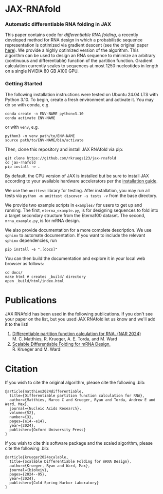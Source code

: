 # JAX-RNAfold

### Automatic differentiable RNA folding in JAX

This paper contains code for *differentiable RNA folding*, a recently developed method for RNA design in which a probabilistic sequence representation is optimized via gradient descent (see the original paper [here](https://academic.oup.com/nar/article/52/3/e14/7457012)). We provide a highly optimized version of the algorithm. This algorithm can be used to design an RNA sequence to minimize an arbitrary (continuous and differentiable) function of the partition function. Gradient calculation currently scales to sequences at most 1250 nucleotides in length on a single NVIDIA 80 GB A100 GPU.


### Getting Started

The following installation instructions were tested on Ubuntu 24.04 LTS with Python 3.10.
To begin, create a fresh environment and activate it.
You may do so with conda, e.g.
```
conda create -n ENV-NAME python=3.10
conda activate ENV-NAME
```
or with `venv`, e.g.
```
python3 -m venv path/to/ENV-NAME
source path/to/ENV-NAME/bin/activate
```
Then, clone this repository and install JAX RNAfold via pip:
```
git clone https://github.com/rkruegs123/jax-rnafold
cd jax-rnafold
pip install -e .
```
By default, the CPU version of JAX is installed but be sure to install JAX according to your available hardware accelerators per the [installation guide](https://github.com/google/jax#installation).

We use the `unittest` library for testing. After installation, you may run all tests via `python -m unittest discover -s tests -v` from the base directory.

We provide two example scripts in `examples/` for users to get up and running. The first, `eterna_example.py`, is for designing sequences to fold into a target secondary structure from the Eterna100 dataset. The second, `mrna_example.py`, is for mRNA design.

We also provide documentation for a more complete description.
We use `sphinx` to automate documentation.
If you want to include the relevant `sphinx` dependencies, run
```
pip install -e ".[docs]"
```
You can then build the documentation and explore it in your local web browser as follows:
```
cd docs/
make html # creates _build/ directory
open _build/html/index.html
```


# Publications

JAX RNAfold has been used in the following publications. If you don't see your paper on the list, but you used JAX RNAfold let us know and we'll add it to the list!

1. [Differentiable partition function calculation for RNA. (NAR 2024)](https://academic.oup.com/nar/article/52/3/e14/7457012)<br> M. C. Matthies, R. Krueger, A. E. Torda, and M. Ward
2. [Scalable Differentiable Folding for mRNA Design.](https://www.biorxiv.org/content/10.1101/2024.05.29.594436v1)<br> R. Krueger and M. Ward


# Citation

If you wish to cite the original algorithm, please cite the following .bib:
```
@article{matthies2024differentiable,
  title={Differentiable partition function calculation for RNA},
  author={Matthies, Marco C and Krueger, Ryan and Torda, Andrew E and Ward, Max},
  journal={Nucleic Acids Research},
  volume={52},
  number={3},
  pages={e14--e14},
  year={2024},
  publisher={Oxford University Press}
}
```
If you wish to cite this software package and the scaled algorithm, please cite the following .bib:
```
@article{krueger2024scalable,
  title={Scalable Differentiable Folding for mRNA Design},
  author={Krueger, Ryan and Ward, Max},
  journal={bioRxiv},
  pages={2024--05},
  year={2024},
  publisher={Cold Spring Harbor Laboratory}
}
```
